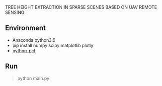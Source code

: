 TREE HEIGHT EXTRACTION IN SPARSE SCENES BASED ON UAV REMOTE SENSING

## Environment
* Anaconda python3.6
* pip install numpy scipy matplotlib plotly
* [python-pcl](https://github.com/strawlab/python-pcl)

## Run 
> python main.py
